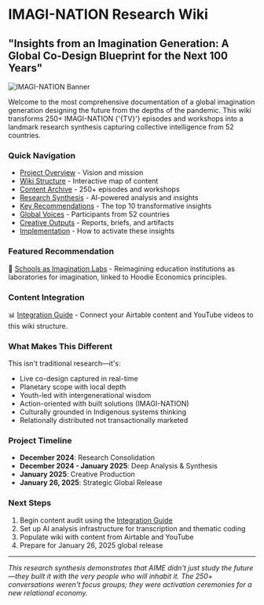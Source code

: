 # IMAGI-NATION Research Wiki
## "Insights from an Imagination Generation: A Global Co-Design Blueprint for the Next 100 Years"

![IMAGI-NATION Banner](./assets/images/banner.jpg)

Welcome to the most comprehensive documentation of a global imagination generation designing the future from the depths of the pandemic. This wiki transforms 250+ IMAGI-NATION {'{TV}'} episodes and workshops into a landmark research synthesis capturing collective intelligence from 52 countries.

### Quick Navigation
- [Project Overview](./overview/project-overview.md) - Vision and mission
- [Wiki Structure](./overview/wiki-structure.md) - Interactive map of content
- [Content Archive](./content/README.md) - 250+ episodes and workshops
- [Research Synthesis](./research/README.md) - AI-powered analysis and insights
- [Key Recommendations](./recommendations/README.md) - The top 10 transformative insights
- [Global Voices](./voices/README.md) - Participants from 52 countries
- [Creative Outputs](./outputs/README.md) - Reports, briefs, and artifacts
- [Implementation](./implementation/README.md) - How to activate these insights

### Featured Recommendation
🌟 [Schools as Imagination Labs](./recommendations/03-imagination-labs.md) - Reimagining education institutions as laboratories for imagination, linked to Hoodie Economics principles.

### Content Integration
📊 [Integration Guide](./content/integration-guide.md) - Connect your Airtable content and YouTube videos to this wiki structure.

### What Makes This Different
This isn't traditional research—it's:
- Live co-design captured in real-time
- Planetary scope with local depth
- Youth-led with intergenerational wisdom
- Action-oriented with built solutions (IMAGI-NATION)
- Culturally grounded in Indigenous systems thinking
- Relationally distributed not transactionally marketed

### Project Timeline
- **December 2024**: Research Consolidation
- **December 2024 - January 2025**: Deep Analysis & Synthesis
- **January 2025**: Creative Production
- **January 26, 2025**: Strategic Global Release

### Next Steps
1. Begin content audit using the [Integration Guide](./content/integration-guide.md)
2. Set up AI analysis infrastructure for transcription and thematic coding
3. Populate wiki with content from Airtable and YouTube
4. Prepare for January 26, 2025 global release

---
*This research synthesis demonstrates that AIME didn't just study the future—they built it with the very people who will inhabit it. The 250+ conversations weren't focus groups; they were activation ceremonies for a new relational economy.*